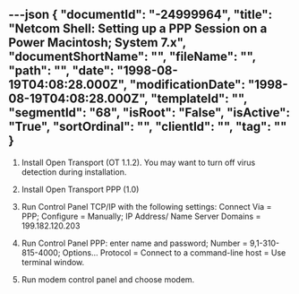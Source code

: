 ---json
{
  "documentId": "-24999964",
  "title": "Netcom Shell: Setting up a PPP Session on a Power Macintosh; System 7.x",
  "documentShortName": "",
  "fileName": "",
  "path": "",
  "date": "1998-08-19T04:08:28.000Z",
  "modificationDate": "1998-08-19T04:08:28.000Z",
  "templateId": "",
  "segmentId": "68",
  "isRoot": "False",
  "isActive": "True",
  "sortOrdinal": "",
  "clientId": "",
  "tag": ""
}
---

1. Install Open Transport (OT 1.1.2). You may want to turn off virus detection during installation.

2. Install Open Transport PPP (1.0)

3. Run Control Panel TCP/IP with the following settings: Connect Via = PPP; Configure = Manually; IP Address/ Name Server Domains = 199.182.120.203

4. Run Control Panel PPP: enter name and password; Number = 9,1-310-815-4000; Options... Protocol = Connect to a command-line host = Use terminal window.

5. Run modem control panel and choose modem.
